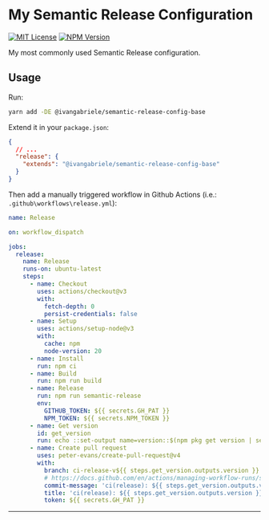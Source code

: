 # My Semantic Release Configuration

[![MIT License][img-license]][lnk-license] [![NPM Version][img-npm]][lnk-npm]

My most commonly used Semantic Release configuration.

## Usage

Run:

```sh
yarn add -DE @ivangabriele/semantic-release-config-base
```

Extend it in your `package.json`:

```json
{
  // ...
  "release": {
    "extends": "@ivangabriele/semantic-release-config-base"
  }
}
```

Then add a manually triggered workflow in Github Actions (i.e.: `.github\workflows\release.yml`):

```yaml
name: Release

on: workflow_dispatch

jobs:
  release:
    name: Release
    runs-on: ubuntu-latest
    steps:
      - name: Checkout
        uses: actions/checkout@v3
        with:
          fetch-depth: 0
          persist-credentials: false
      - name: Setup
        uses: actions/setup-node@v3
        with:
          cache: npm
          node-version: 20
      - name: Install
        run: npm ci
      - name: Build
        run: npm run build
      - name: Release
        run: npm run semantic-release
        env:
          GITHUB_TOKEN: ${{ secrets.GH_PAT }}
          NPM_TOKEN: ${{ secrets.NPM_TOKEN }}
      - name: Get version
        id: get_version
        run: echo ::set-output name=version::$(npm pkg get version | sed 's/"//g')
      - name: Create pull request
        uses: peter-evans/create-pull-request@v4
        with:
          branch: ci-release-v${{ steps.get_version.outputs.version }}
          # https://docs.github.com/en/actions/managing-workflow-runs/skipping-workflow-runs
          commit-message: 'ci(release): ${{ steps.get_version.outputs.version }}'
          title: 'ci(release): ${{ steps.get_version.outputs.version }}'
          token: ${{ secrets.GH_PAT }}
```

---

[img-license]: https://img.shields.io/github/license/ivangabriele/semantic-release-config?style=flat-square
[img-npm]: https://img.shields.io/npm/v/@ivangabriele/semantic-release-config-base?style=flat-square
[lnk-license]: https://github.com/ivangabriele/semantic-release-config/blob/main/packages/base/LICENSE
[lnk-npm]: https://www.npmjs.com/package/@ivangabriele/semantic-release-config
